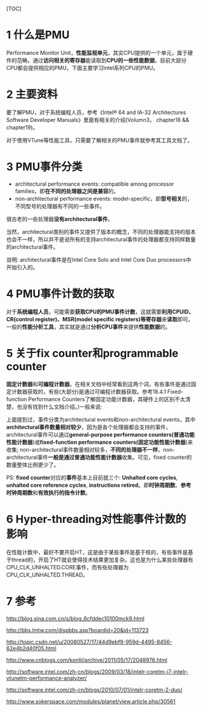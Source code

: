 [TOC]

# 1 什么是PMU

Performance Monitor Unit，**性能监视单元**，其实CPU提供的一个单元，属于硬件的范畴。通过**访问相关的寄存器**能读取到**CPU的一些性能数据**，目前大部分CPU都会提供相应的PMU，下面主要学习Intel系列CPU的PMU。

# 2 主要资料

要了解PMU，对于系统编程人员，参考《Intel® 64 and IA-32 Architectures Software Developer Manuals》里面有相关的介绍(Volumn3， chapter18 && chapter19)。

对于使用VTune等性能工具，只需要了解相关的PMU事件就参考其工具文档了。

# 3 PMU事件分类

- architectural performance events: compatible among processor families，即**在不同的处理器之间是兼容**的。
- non\-architectural performance events: model-specific，即**型号相关**的，不同型号的处理器有不同的一些事件。

很古老的一些处理器**没有architectural事件**。

当然，architectural类别的事件又提供了版本的概念，不同的处理器能支持的版本也会不一样，所以并不是说所有的支持architectural事件的处理器都支持同样数量的architectural事件。

说明: architectural事件是在Intel Core Solo and Intel Core Duo processors中开始引入的。

# 4 PMU事件计数的获取

对于**系统编程人员**，可能需要**获取CPU的PMU事件计数**，这就需要**利用CPUID、CR(control register)、MSR(model specific registers)等寄存器**来**读取**即可。一般的**性能分析工具**，其实就是通过**分析CPU事件**来提供**性能数据**的。

# 5 关于fix counter和programmable counter

**固定计数器**和**可编程计数器**。在相关文档中经常看到这两个词，有些事件是通过固定计数器获取的，有些(大部分)是通过可编程计数器获取。参考18.4.1 Fixed-function Performance Counters了解固定功能计数器，其硬件上的区别不太清楚，也没有找到什么文档介绍。)一般来说: 

上面提到过，事件分类为architectural events和non-architectural events，其中**architectural事件数量相对较少**，因为是各个处理器都会支持的事件，architectural事件可以通过**general\-purpose performance counters(普通功能性能计数器**)或**fixed\-function performance counters(固定功能性能计数器**)来收集; non\-architectural事件数量相对较多，**不同的处理器不一样**，non\-architectural事件**一般是通过普通功能性能计数器**收集。可见，fixed counter的数量整体比例更少了。

PS: **fixed counter**对应的**事件**基本上目前就三个: **Unhalted core cycles**, **unhalted core reference cycles**, **instructions retired**。即**时钟周期数**、**参考时钟周期数**和**有效执行的指令计数**。

# 6 Hyper\-threading对性能事件计数的影响

在性能计数中，最好不要开启HT，这是由于某些事件是基于核的，有些事件是基于thread的，开启了HT就会使得技术结果更加复杂。这也是为什么某些处理器有CPU\_CLK\_UNHALTED\.CORE事件，而有些处理器为CPU\_CLK\_UNHALTED\.THREAD。

# 7 参考

http://blog.sina.com.cn/s/blog_6cfddec10100mck9.html

http://bbs.lmtw.com/dispbbs.asp?boardid=20&id=113723

http://topic.csdn.net/u/20080527/17/44d9ebf9-959d-4495-8456-62e4b2d40f05.html

http://www.cnblogs.com/konlil/archive/2011/05/17/2048976.html

http://software.intel.com/zh-cn/blogs/2009/03/18/intelr-coretm-i7-intelr-vtunetm-performance-analyzer/

http://software.intel.com/zh-cn/blogs/2010/07/01/intelr-coretm-2-duo/

http://www.sokerspace.com/modules/planet/view.article.php/30561